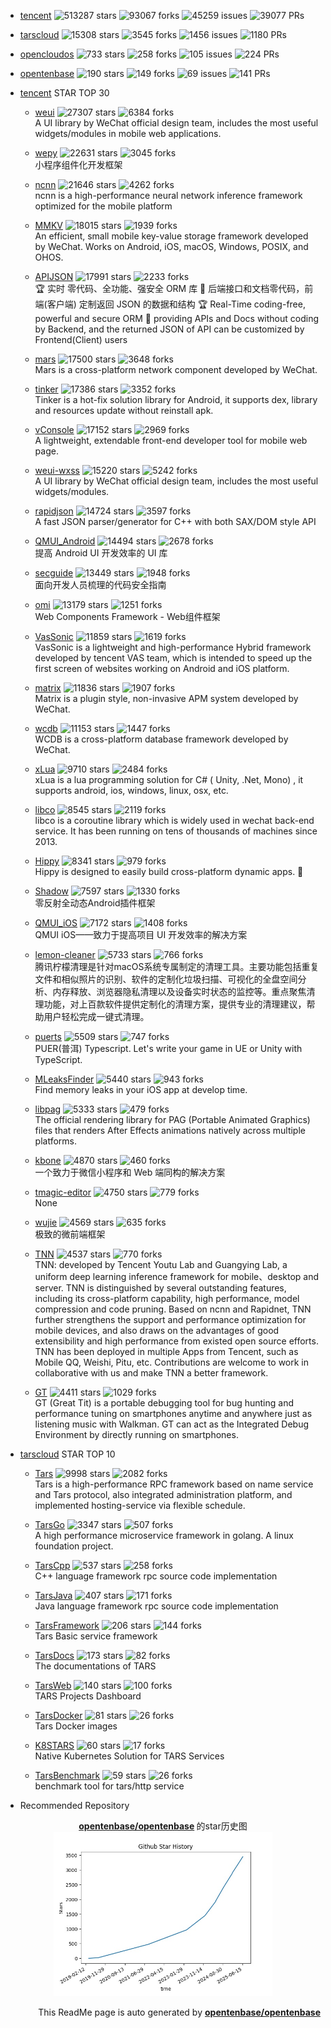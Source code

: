 
+ [tencent](https://github.com/tencent)
![513287 stars](https://img.shields.io/badge/Stars-513287-green)
![93067 forks](https://img.shields.io/badge/Forks-93067-green)
![45259 issues](https://img.shields.io/badge/Issues-45259-green)
![39077 PRs](https://img.shields.io/badge/PRs-39077-green)

+ [tarscloud](https://github.com/tarscloud)
![15308 stars](https://img.shields.io/badge/Stars-15308-green)
![3545 forks](https://img.shields.io/badge/Forks-3545-green)
![1456 issues](https://img.shields.io/badge/Issues-1456-green)
![1180 PRs](https://img.shields.io/badge/PRs-1180-green)

+ [opencloudos](https://github.com/opencloudos)
![733 stars](https://img.shields.io/badge/Stars-733-green)
![258 forks](https://img.shields.io/badge/Forks-258-green)
![105 issues](https://img.shields.io/badge/Issues-105-green)
![224 PRs](https://img.shields.io/badge/PRs-224-green)

+ [opentenbase](https://github.com/opentenbase)
![190 stars](https://img.shields.io/badge/Stars-190-green)
![149 forks](https://img.shields.io/badge/Forks-149-green)
![69 issues](https://img.shields.io/badge/Issues-69-green)
![141 PRs](https://img.shields.io/badge/PRs-141-green)



+ [tencent](https://github.com/tencent) STAR TOP 30
    
    + [weui](https://github.com/tencent/weui) 
    ![27307 stars](https://img.shields.io/badge/Stars-27307-green)
    ![6384 forks](https://img.shields.io/badge/Forks-6384-green)  
    A UI library by WeChat official design team, includes the most useful widgets/modules in mobile web applications.
    
    + [wepy](https://github.com/tencent/wepy) 
    ![22631 stars](https://img.shields.io/badge/Stars-22631-green)
    ![3045 forks](https://img.shields.io/badge/Forks-3045-green)  
    小程序组件化开发框架
    
    + [ncnn](https://github.com/tencent/ncnn) 
    ![21646 stars](https://img.shields.io/badge/Stars-21646-green)
    ![4262 forks](https://img.shields.io/badge/Forks-4262-green)  
    ncnn is a high-performance neural network inference framework optimized for the mobile platform
    
    + [MMKV](https://github.com/tencent/MMKV) 
    ![18015 stars](https://img.shields.io/badge/Stars-18015-green)
    ![1939 forks](https://img.shields.io/badge/Forks-1939-green)  
    An efficient, small mobile key-value storage framework developed by WeChat. Works on Android, iOS, macOS, Windows, POSIX, and OHOS.
    
    + [APIJSON](https://github.com/tencent/APIJSON) 
    ![17991 stars](https://img.shields.io/badge/Stars-17991-green)
    ![2233 forks](https://img.shields.io/badge/Forks-2233-green)  
    🏆 实时 零代码、全功能、强安全 ORM 库 🚀 后端接口和文档零代码，前端(客户端) 定制返回 JSON 的数据和结构 🏆 Real-Time coding-free, powerful and secure ORM 🚀  providing APIs and Docs without coding by Backend, and the returned JSON of API can be customized by Frontend(Client) users
    
    + [mars](https://github.com/tencent/mars) 
    ![17500 stars](https://img.shields.io/badge/Stars-17500-green)
    ![3648 forks](https://img.shields.io/badge/Forks-3648-green)  
    Mars is a cross-platform network component  developed by WeChat.
    
    + [tinker](https://github.com/tencent/tinker) 
    ![17386 stars](https://img.shields.io/badge/Stars-17386-green)
    ![3352 forks](https://img.shields.io/badge/Forks-3352-green)  
    Tinker is a hot-fix solution library for Android, it supports dex, library and resources update without reinstall apk.
    
    + [vConsole](https://github.com/tencent/vConsole) 
    ![17152 stars](https://img.shields.io/badge/Stars-17152-green)
    ![2969 forks](https://img.shields.io/badge/Forks-2969-green)  
    A lightweight, extendable front-end developer tool for mobile web page.
    
    + [weui-wxss](https://github.com/tencent/weui-wxss) 
    ![15220 stars](https://img.shields.io/badge/Stars-15220-green)
    ![5242 forks](https://img.shields.io/badge/Forks-5242-green)  
    A UI library by WeChat official design team, includes the most useful widgets/modules.
    
    + [rapidjson](https://github.com/tencent/rapidjson) 
    ![14724 stars](https://img.shields.io/badge/Stars-14724-green)
    ![3597 forks](https://img.shields.io/badge/Forks-3597-green)  
    A fast JSON parser/generator for C++ with both SAX/DOM style API
    
    + [QMUI_Android](https://github.com/tencent/QMUI_Android) 
    ![14494 stars](https://img.shields.io/badge/Stars-14494-green)
    ![2678 forks](https://img.shields.io/badge/Forks-2678-green)  
    提高 Android UI 开发效率的 UI 库
    
    + [secguide](https://github.com/tencent/secguide) 
    ![13449 stars](https://img.shields.io/badge/Stars-13449-green)
    ![1948 forks](https://img.shields.io/badge/Forks-1948-green)  
    面向开发人员梳理的代码安全指南
    
    + [omi](https://github.com/tencent/omi) 
    ![13179 stars](https://img.shields.io/badge/Stars-13179-green)
    ![1251 forks](https://img.shields.io/badge/Forks-1251-green)  
    Web Components Framework - Web组件框架
    
    + [VasSonic](https://github.com/tencent/VasSonic) 
    ![11859 stars](https://img.shields.io/badge/Stars-11859-green)
    ![1619 forks](https://img.shields.io/badge/Forks-1619-green)  
    VasSonic is a lightweight and high-performance Hybrid framework developed by tencent VAS team, which is intended to speed up the first screen of websites working on Android and iOS platform. 
    
    + [matrix](https://github.com/tencent/matrix) 
    ![11836 stars](https://img.shields.io/badge/Stars-11836-green)
    ![1907 forks](https://img.shields.io/badge/Forks-1907-green)  
    Matrix is a plugin style, non-invasive APM system developed by WeChat.
    
    + [wcdb](https://github.com/tencent/wcdb) 
    ![11153 stars](https://img.shields.io/badge/Stars-11153-green)
    ![1447 forks](https://img.shields.io/badge/Forks-1447-green)  
    WCDB is a cross-platform database framework developed by WeChat.
    
    + [xLua](https://github.com/tencent/xLua) 
    ![9710 stars](https://img.shields.io/badge/Stars-9710-green)
    ![2484 forks](https://img.shields.io/badge/Forks-2484-green)  
    xLua is a lua programming solution for  C# ( Unity, .Net, Mono) , it supports android, ios, windows, linux, osx, etc.
    
    + [libco](https://github.com/tencent/libco) 
    ![8545 stars](https://img.shields.io/badge/Stars-8545-green)
    ![2119 forks](https://img.shields.io/badge/Forks-2119-green)  
    libco is a coroutine library which is widely used in wechat  back-end service. It has been running on tens of thousands of machines since 2013.
    
    + [Hippy](https://github.com/tencent/Hippy) 
    ![8341 stars](https://img.shields.io/badge/Stars-8341-green)
    ![979 forks](https://img.shields.io/badge/Forks-979-green)  
    Hippy is designed to easily build cross-platform dynamic apps. 👏
    
    + [Shadow](https://github.com/tencent/Shadow) 
    ![7597 stars](https://img.shields.io/badge/Stars-7597-green)
    ![1330 forks](https://img.shields.io/badge/Forks-1330-green)  
    零反射全动态Android插件框架
    
    + [QMUI_iOS](https://github.com/tencent/QMUI_iOS) 
    ![7172 stars](https://img.shields.io/badge/Stars-7172-green)
    ![1408 forks](https://img.shields.io/badge/Forks-1408-green)  
    QMUI iOS——致力于提高项目 UI 开发效率的解决方案
    
    + [lemon-cleaner](https://github.com/tencent/lemon-cleaner) 
    ![5733 stars](https://img.shields.io/badge/Stars-5733-green)
    ![766 forks](https://img.shields.io/badge/Forks-766-green)  
    腾讯柠檬清理是针对macOS系统专属制定的清理工具。主要功能包括重复文件和相似照片的识别、软件的定制化垃圾扫描、可视化的全盘空间分析、内存释放、浏览器隐私清理以及设备实时状态的监控等。重点聚焦清理功能，对上百款软件提供定制化的清理方案，提供专业的清理建议，帮助用户轻松完成一键式清理。
    
    + [puerts](https://github.com/tencent/puerts) 
    ![5509 stars](https://img.shields.io/badge/Stars-5509-green)
    ![747 forks](https://img.shields.io/badge/Forks-747-green)  
    PUER(普洱) Typescript. Let's write your game in UE or Unity with TypeScript.
    
    + [MLeaksFinder](https://github.com/tencent/MLeaksFinder) 
    ![5440 stars](https://img.shields.io/badge/Stars-5440-green)
    ![943 forks](https://img.shields.io/badge/Forks-943-green)  
    Find memory leaks in your iOS app at develop time.
    
    + [libpag](https://github.com/tencent/libpag) 
    ![5333 stars](https://img.shields.io/badge/Stars-5333-green)
    ![479 forks](https://img.shields.io/badge/Forks-479-green)  
    The official rendering library for PAG (Portable Animated Graphics) files that renders After Effects animations natively across multiple platforms.
    
    + [kbone](https://github.com/tencent/kbone) 
    ![4870 stars](https://img.shields.io/badge/Stars-4870-green)
    ![460 forks](https://img.shields.io/badge/Forks-460-green)  
    一个致力于微信小程序和 Web 端同构的解决方案
    
    + [tmagic-editor](https://github.com/tencent/tmagic-editor) 
    ![4750 stars](https://img.shields.io/badge/Stars-4750-green)
    ![779 forks](https://img.shields.io/badge/Forks-779-green)  
    None
    
    + [wujie](https://github.com/tencent/wujie) 
    ![4569 stars](https://img.shields.io/badge/Stars-4569-green)
    ![635 forks](https://img.shields.io/badge/Forks-635-green)  
    极致的微前端框架
    
    + [TNN](https://github.com/tencent/TNN) 
    ![4537 stars](https://img.shields.io/badge/Stars-4537-green)
    ![770 forks](https://img.shields.io/badge/Forks-770-green)  
    TNN: developed by Tencent Youtu Lab and Guangying Lab, a uniform deep learning inference framework for mobile、desktop and server. TNN is distinguished by several outstanding features, including its cross-platform capability, high performance, model compression and code pruning. Based on ncnn and Rapidnet, TNN further strengthens the support and performance optimization for mobile devices, and also draws on the advantages of good extensibility and high performance from existed open source efforts. TNN has been deployed in multiple Apps from Tencent, such as Mobile QQ, Weishi, Pitu, etc. Contributions are welcome to work in collaborative with us and make TNN a better framework. 
    
    + [GT](https://github.com/tencent/GT) 
    ![4411 stars](https://img.shields.io/badge/Stars-4411-green)
    ![1029 forks](https://img.shields.io/badge/Forks-1029-green)  
    GT (Great Tit) is a portable debugging tool for bug hunting and performance tuning on smartphones anytime and anywhere just as listening music with Walkman. GT can act as the Integrated Debug Environment by directly running on smartphones.
    

+ [tarscloud](https://github.com/tarscloud) STAR TOP 10
    
    + [Tars](https://github.com/tarscloud/Tars) 
    ![9998 stars](https://img.shields.io/badge/Stars-9998-green)
    ![2082 forks](https://img.shields.io/badge/Forks-2082-green)  
    Tars is a high-performance RPC framework based on name service and Tars protocol, also integrated administration platform, and implemented hosting-service via flexible schedule.
    
    + [TarsGo](https://github.com/tarscloud/TarsGo) 
    ![3347 stars](https://img.shields.io/badge/Stars-3347-green)
    ![507 forks](https://img.shields.io/badge/Forks-507-green)  
    A  high performance microservice  framework  in golang. A linux foundation project.
    
    + [TarsCpp](https://github.com/tarscloud/TarsCpp) 
    ![537 stars](https://img.shields.io/badge/Stars-537-green)
    ![258 forks](https://img.shields.io/badge/Forks-258-green)  
    C++ language framework rpc source code implementation
    
    + [TarsJava](https://github.com/tarscloud/TarsJava) 
    ![407 stars](https://img.shields.io/badge/Stars-407-green)
    ![171 forks](https://img.shields.io/badge/Forks-171-green)  
    Java language framework rpc source code implementation
    
    + [TarsFramework](https://github.com/tarscloud/TarsFramework) 
    ![206 stars](https://img.shields.io/badge/Stars-206-green)
    ![144 forks](https://img.shields.io/badge/Forks-144-green)  
    Tars Basic service framework
    
    + [TarsDocs](https://github.com/tarscloud/TarsDocs) 
    ![173 stars](https://img.shields.io/badge/Stars-173-green)
    ![82 forks](https://img.shields.io/badge/Forks-82-green)  
    The documentations of TARS
    
    + [TarsWeb](https://github.com/tarscloud/TarsWeb) 
    ![140 stars](https://img.shields.io/badge/Stars-140-green)
    ![100 forks](https://img.shields.io/badge/Forks-100-green)  
    TARS Projects Dashboard
    
    + [TarsDocker](https://github.com/tarscloud/TarsDocker) 
    ![81 stars](https://img.shields.io/badge/Stars-81-green)
    ![26 forks](https://img.shields.io/badge/Forks-26-green)  
    Tars Docker  images
    
    + [K8STARS](https://github.com/tarscloud/K8STARS) 
    ![60 stars](https://img.shields.io/badge/Stars-60-green)
    ![17 forks](https://img.shields.io/badge/Forks-17-green)  
    Native Kubernetes  Solution for TARS Services
    
    + [TarsBenchmark](https://github.com/tarscloud/TarsBenchmark) 
    ![59 stars](https://img.shields.io/badge/Stars-59-green)
    ![26 forks](https://img.shields.io/badge/Forks-26-green)  
    benchmark tool for tars/http service
    


+ Recommended Repository  
<p align="center">
      <strong>
        <a href="https://github.com/opentenbase/opentenbase" target="_blank">opentenbase/opentenbase</a>
      </strong>  的star历史图
  <br>
  <img src="https://raw.githubusercontent.com/ButterAndButterfly/GithubTools/master/data/stars_history.jpg" width="350px"></img>    
</p>

<p align="right">
      This ReadMe page is auto generated by 
      <strong>
        <a href="https://github.com/opentenbase/opentenbase" target="_blank">opentenbase/opentenbase</a><br>
      </strong>   
</p>